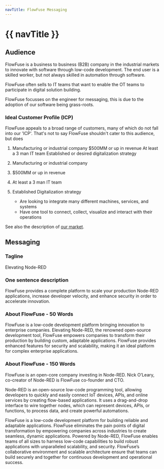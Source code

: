 ```yaml
---
navTitle: FlowFuse Messaging
---
```


# {{ navTitle }}


## Audience

FlowFuse is a business to business (B2B) company in the industrial markets to
innovate with software through low-code development. The end user is a skilled
worker, but not always skilled in automation through software.

FlowFuse often sells to IT teams that want to enable the OT teams to participate
in digital solution building.

FlowFuse focusses on the engineer for messaging, this is due to the adoption of
our software being grass-roots.

### Ideal Customer Profile (ICP)

FlowFuse appeals to a broad range of customers, many of which do not fall into
our 'ICP'. That's not to say FlowFuse shouldn't cater to this audience, but
does 

1. Manufacturing or industrial company
$500MM or up in revenue
At least a 3 man IT team
Established or desired digitalization strategy


1. Manufacturing or industrial company
1. $500MM or up in revenue
1. At least a 3 man IT team
1. Established Digitalization strategy
   * Are looking to integrate many different machines, services, and systems
   * Have one tool to connect, collect, visualize and interact with their operations

See also the description of [our market](/handbook/company/strategy/#the-market).

## Messaging

### Tagline

Elevating Node-RED

### One sentence description

FlowFuse provides a complete platform to scale your production Node-RED applications, increase developer velocity, and enhance security in order to accelerate innovation.

### About FlowFuse - 50 Words

FlowFuse is a low-code development platform bringing innovation to enterprise companies. Elevating Node-RED, the renowned open-source development tool, FlowFuse empowers companies to transform their production by building custom, adaptable applications. FlowFuse provides enhanced features for security and scalability, making it an ideal platform for complex enterprise applications.

### About FlowFuse - 150 Words

FlowFuse is an open-core company investing in Node-RED. Nick O’Leary, co-creator of Node-RED is FlowFuse co-founder and CTO. 

Node-RED is an open-source low-code programming tool, allowing developers to quickly and easily connect IoT devices, APIs, and online services by creating flow-based applications. It uses a drag-and-drop interface to wire together nodes, which can represent devices, APIs, or functions, to process data, and create powerful automations. 

FlowFuse is a low-code development platform for building reliable and adaptable applications. FlowFuse eliminates the pain points of digital transformation by empowering companies across industries to create seamless, dynamic applications. Powered by Node-RED, FlowFuse enables teams of all sizes to harness low-code capabilities to build robust applications with unparalleled scalability, and security. FlowFuse’s collaborative environment and scalable architecture ensure that teams can build securely and together for continuous development and operational success.
